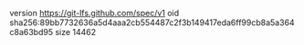 version https://git-lfs.github.com/spec/v1
oid sha256:89bb7732636a5d4aaa2cb554487c2f3b149417eda6ff99cb8a5a364c8a63bd95
size 14462
